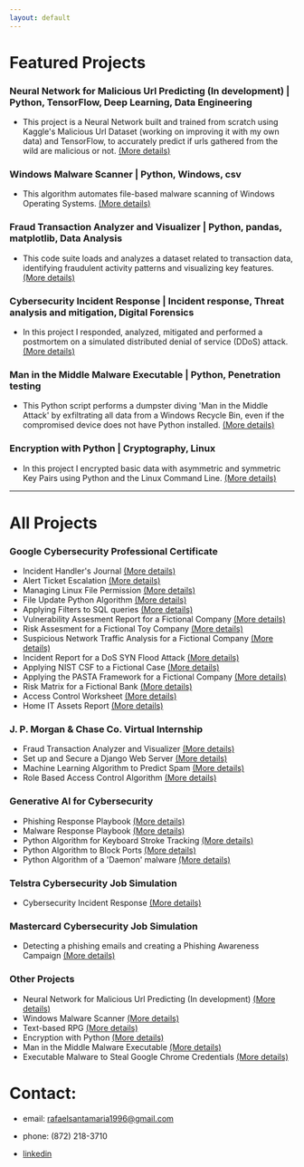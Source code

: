 ```yaml
---
layout: default
---
```

# Featured Projects

### Neural Network for Malicious Url Predicting (In development) | Python, TensorFlow, Deep Learning, Data Engineering

* This project is a Neural Network built and trained from scratch using Kaggle's Malicious Url Dataset (working on improving it with my own data) and TensorFlow, to accurately predict if urls gathered from the wild are malicious or not. [(More details)](./nn_malicious_url_pred.md)

### Windows Malware Scanner | Python, Windows, csv

* This algorithm automates file-based malware scanning of Windows Operating Systems. [(More details)](./malware_scanner.md)

### Fraud Transaction Analyzer and Visualizer | Python, pandas, matplotlib, Data Analysis

* This code suite loads and analyzes a dataset related to transaction data, identifying fraudulent activity patterns and visualizing key features. [(More details)](./fraud_analyzer_visualizer.md)

### Cybersecurity Incident Response | Incident response, Threat analysis and mitigation, Digital Forensics

* In this project I responded, analyzed, mitigated and performed a postmortem on a simulated distributed denial of service (DDoS) attack. [(More details)](./cyber_incident_response.md)

### Man in the Middle Malware Executable | Python, Penetration testing

* This Python script performs a dumpster diving 'Man in the Middle Attack' by exfiltrating all data from a Windows Recycle Bin, even if the compromised device does not have Python installed. [(More details)](./dumpster_diving.md)

### Encryption with Python | Cryptography, Linux

* In this project I encrypted basic data with asymmetric and symmetric Key Pairs using Python and the Linux Command Line. [(More details)](./encrypt_python.md)

------------------------------------------------------------------------------------------------------------------------------------------------------------------------------------------------------------------------------

# All Projects 

### Google Cybersecurity Professional Certificate

* Incident Handler's Journal [(More details)](./incident_handler_journal.md)
* Alert Ticket Escalation [(More details)](./ticketing.md)
* Managing Linux File Permission [(More details)](./linux_file_perm.md)
* File Update Python Algorithm [(More details)](./file_updade.md)
* Applying Filters to SQL queries [(More details)](./filter_sql.md)
* Vulnerability Assesment Report for a Fictional Company [(More details)](./vulnerability_assessment.md)
* Risk Assesment for a Fictional Toy Company [(More details)](./risk_assesment.md)
* Suspicious Network Traffic Analysis for a Fictional Company [(More details)](./network_traffic_analysis.md)
* Incident Report for a DoS SYN Flood Attack [(More details)](./incident_report_syn_flood.md)
* Applying NIST CSF to a Fictional Case [(More details)](./nist_csf_applied.md)
* Applying the PASTA Framework for a Fictional Company [(More details)](./pasta_applied.md)
* Risk Matrix for a Fictional Bank [(More details)](./risk_matrix.md)
* Access Control Worksheet [(More details)](./access_control.md)
* Home IT Assets Report [(More details)](./home_it_assests.md)

### J. P. Morgan & Chase Co. Virtual Internship

* Fraud Transaction Analyzer and Visualizer [(More details)](./fraud_analyzer_visualizer.md)
* Set up and Secure a Django Web Server [(More details)](./set_and_secure_django_server.md)
* Machine Learning Algorithm to Predict Spam [(More details)](./ml_spam_predict.md)
* Role Based Access Control Algorithm [(More details)](./rbac.md)

### Generative AI for Cybersecurity

* Phishing Response Playbook [(More details)](./phishing_playbook.md)
* Malware Response Playbook [(More details)](./malware_response_playbook.md)
* Python Algorithm for Keyboard Stroke Tracking [(More details)](./keystroke_track.md)
* Python Algorithm to Block Ports [(More details)](./block_ports.md)
* Python Algorithm of a 'Daemon' malware [(More details)](./daemon_example.md)

### Telstra Cybersecurity Job Simulation

* Cybersecurity Incident Response [(More details)](./cyber_incident_response.md)

### Mastercard Cybersecurity Job Simulation

* Detecting a phishing emails and creating a Phishing Awareness Campaign [(More details)](./master_phish.md)

### Other Projects

* Neural Network for Malicious Url Predicting (In development) [(More details)](./nn_malicious_url_pred.md)
* Windows Malware Scanner [(More details)](./malware_scanner.md)
* Text-based RPG [(More details)](./dungeon_of_dread.md)
* Encryption with Python [(More details)](./encrypt_python.md)
* Man in the Middle Malware Executable [(More details)](./dumpster_diving.md)
* Executable Malware to Steal Google Chrome Credentials [(More details)](./steal_chrome_cred.md)

# Contact:

* email: rafaelsantamaria1996@gmail.com

* phone: (872) 218-3710 

* [linkedin](https://www.linkedin.com/in/rafael-santamaria-ortega) 
